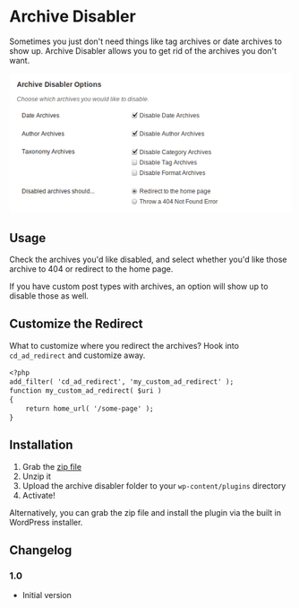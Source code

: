 Archive Disabler
================

Sometimes you just don't need things like tag archives or date archives to show up.  Archive Disabler allows you to get rid of the archives you don't want.

![Archive Disabler Options](https://github.com/chrisguitarguy/Archive-Disabler/raw/master/screenshot-1.png)

## Usage

Check the archives you'd like disabled, and select whether you'd like those archive to 404 or redirect to the home page.

If you have custom post types with archives, an option will show up to disable those as well.

## Customize the Redirect

What to customize where you redirect the archives?  Hook into `cd_ad_redirect` and customize away.

    <?php
    add_filter( 'cd_ad_redirect', 'my_custom_ad_redirect' );
    function my_custom_ad_redirect( $uri )
    {
        return home_url( '/some-page' );
    }

## Installation

1. Grab the [zip file](https://github.com/chrisguitarguy/Archive-Disabler/zipball/master)
2. Unzip it 
3. Upload the archive disabler folder to your `wp-content/plugins` directory
4. Activate!

Alternatively, you can grab the zip file and install the plugin via the built in WordPress installer.

## Changelog

### 1.0

- Initial version

